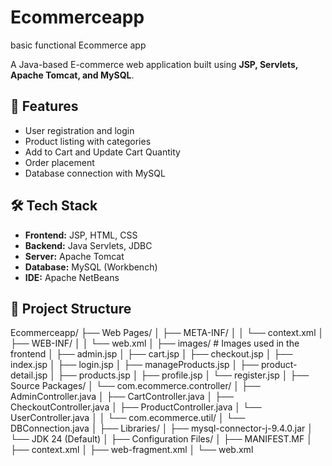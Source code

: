 # Ecommerceapp
basic functional Ecommerce app 

A Java-based E-commerce web application built using **JSP, Servlets, Apache Tomcat, and MySQL**.

## 🚀 Features
- User registration and login
- Product listing with categories
- Add to Cart and Update Cart Quantity
- Order placement
- Database connection with MySQL

## 🛠 Tech Stack
- **Frontend:** JSP, HTML, CSS
- **Backend:** Java Servlets, JDBC
- **Server:** Apache Tomcat
- **Database:** MySQL (Workbench)
- **IDE:** Apache NetBeans

## 📂 Project Structure
Ecommerceapp/
├── Web Pages/
│ ├── META-INF/
│ │ └── context.xml
│ ├── WEB-INF/
│ │ └── web.xml
│ ├── images/ # Images used in the frontend
│ ├── admin.jsp
│ ├── cart.jsp
│ ├── checkout.jsp
│ ├── index.jsp
│ ├── login.jsp
│ ├── manageProducts.jsp
│ ├── product-detail.jsp
│ ├── products.jsp
│ ├── profile.jsp
│ └── register.jsp
│
├── Source Packages/
│ └── com.ecommerce.controller/
│ ├── AdminController.java
│ ├── CartController.java
│ ├── CheckoutController.java
│ ├── ProductController.java
│ └── UserController.java
│
│ └── com.ecommerce.util/
│ └── DBConnection.java
│
├── Libraries/
│ ├── mysql-connector-j-9.4.0.jar
│ └── JDK 24 (Default)
│
├── Configuration Files/
│ ├── MANIFEST.MF
│ ├── context.xml
│ ├── web-fragment.xml
│ └── web.xml
